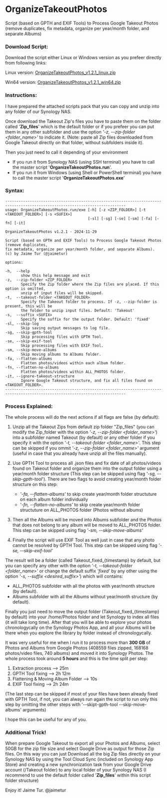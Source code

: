 # OrganizeTakeoutPhotos
Script (based on GPTH and EXIF Tools) to Process Google Takeout Photos (remove duplicates, fix metadata, organize per year/month folder, and separate Albums)

### Download Script:
Download the script either Linux or Windows version as you prefeer directly from following links:

Linux version: [OrganizeTakeoutPhotos_v1.2.1_linux.zip](https://github.com/jaimetur/OrganizeTakeoutPhotos/raw/refs/heads/main/built_versions/OrganizeTakeoutPhotos_v1.2.1_linux.zip)

Win64 version: [OrganizeTakeoutPhotos_v1.2.1_win64.zip](https://github.com/jaimetur/OrganizeTakeoutPhotos/raw/refs/heads/main/built_versions/OrganizeTakeoutPhotos_v1.2.1_win64.zip)


### Instructions:
I have prepared the attached scripts pack that you can copy and unzip into any folder of our Synology NAS.

Once download the Takeout Zip's files you have to paste them on the folder called '**Zip_files**' which is the default folder or if you prefeer you can put them in any other subfolder and use the option _'-z, --zip-folder <folder_name>'_ to indicate it. (Note: paste all Zip files downloaded from Google Takeout directly on that folder, without subfolders inside it).

Then you just need to call it depending of your environment
  - If you run it from Synology NAS (using SSH terminal) you have to call the master script '**OrganizeTakeoutPhotos.run**'.
  - If you run it from Windows (using Shell or PowerShell terminal) you have to call the master script '**OrganizeTakeoutPhotos.exe**'

### Syntax:
```
----------------------------------------------------------------------------------------------------------------------------
usage: OrganizeTakeoutPhotos.run/exe [-h] [-z <ZIP_FOLDER>] [-t <TAKEOUT_FOLDER>] [-s <SUFIX>]
                                     [-sl] [-sg] [-se] [-sm] [-fa] [-fn] [-it]

OrganizeTakeoutPhotos v1.2.1 - 2024-11-29

Script (based on GPTH and EXIF Tools) to Process Google Takeout Photos (remove duplicates,
fix metadata, organize per year/month folder, and separate Albums).
(c) by Jaime Tur (@jaimetur)

options:

-h,  --help
       show this help message and exit
-z,  --zip-folder <ZIP_FOLDER>
       Specify the Zip folder where the Zip files are placed. If this option is omitted,
       unzip of input files will be skipped.
-t,  --takeout-folder <TAKEOUT_FOLDER>
       Specify the Takeout folder to process. If -z, --zip-folder is present, this will be
       the folder to unzip input files. Default: 'Takeout'
-s,  --suffix <SUFIX>
       Specify the suffix for the output folder. Default: 'fixed'
-sl, --skip-log
       Skip saving output messages to log file.
-sg, --skip-gpth-tool
       Skip processing files with GPTH Tool.
-se, --skip-exif-tool
       Skip processing files with EXIF Tool.
-sm, --skip-move-albums
       Skip moving albums to Albums folder.
-fa, --flatten-albums
       Flatten photos/videos within each album folder.
-fn, --flatten-no-albums
       Flatten photos/videos within ALL_PHOTOS folder.
-it, --ignore-takeout-structure
       Ignore Google Takeout structure, and fix all files found on <TAKEOUT_FOLDER>.
----------------------------------------------------------------------------------------------------------------------------
```
### Process Explained:
The whole process will do the next actions if all flags are false (by default):

1. Unzip all the Takeout Zips from default zip folder "Zip_files" (you can modify the Zip_folder with the option _'-z, --zip-folder <folder_name>'_) into a subfolder named Takeout (by default) or any other folder if you specify it with the option _'-t, --takeout-folder <folder_name>'_. This step can be skipped if you ommit _'-z, --zip-folder <folder_name>'_ argument (useful in case that you already have unzip all the files manually).

2. Use GPTH Tool to process all .json files and fix date of all photos/videos found on Takeout folder and organize them into the output folder using a year/month folder structure (This step can be skipped using flag _'-sg, --skip-gpth-tool_'). There are two flags to avoid creating year/month folder structure on this step:
    - _'-fa, --flatten-albums'_ to skip create year/month folder structuture on each album folder individually
    - _'-fn, --flatten-no-albums'_ to skip create year/month folder structuture on ALL_PHOTOS folder (Photos without albums)

3. Then all the Albums will be moved into Albums subfolder and the Photos that does not belong to any album will be moved to ALL_PHOTOS folder. This step can be skipped using flag _'-sm, --skip-move-albums'_

4.  Finally the script will use EXIF Tool as well just in case that any photo cannot be resolved by GPTH Tool. This step can be skipped using flag _'-se, --skip-exif-tool'_

The result will be a folder (called Takeout_fixed_{timestamp} by default, but you can specify any other with the option _'-t, --takeout-folder <folder_name>'_ or change the default suffix _'fixed'_ by any other using the option _'-s, --suffix <desired_suffix>'_) which will contains:

- ALL_PHOTOS subfolder with all the photos with year/month structure (by default).
- Albums subfolder with all the Albums without year/month structure (by default).

Finally you just need to move the output folder (Takeout_fixed_{timestamp} by default) into your /home/Photos folder and let Synology to index all files (it will take long time). After that you will be able to explore your photos chronologycally on the Synology Photos App, and all your Albums will be there when you explore the library by folder instead of chronologycally.

It was very useful for me when I run it to process more than **300 GB** of Photos and Albums from Google Photos (408559 files zipped, 168168 photos/video files, 740 albums) and moved it into Synology Photos. 
The whole process took around **5 hours** and this is the time split per step:
1. Extraction process --> 25m
2. GPTH Tool fixing --> 2h 12m
3. Flattening & Moving Album Folder --> 10s
4. EXIF Tool fixing --> 2h 24m
   
(The last step can be skipped if most of your files have been already fixed with GPTH Tool, if not, you can always run again the script to run only this step by omitting the other steps with '--skipt-gpth-tool --skip-move-albums' arguments)

I hope this can be useful for any of you.

### Additional Trick! 

When prepare Google Takeout to export all your Photos and Albums, select 50GB for the zip file size and select Google Drive as output for those Zip files. On this way you can just Download all the big Zip files directly on your Synology NAS by using the Tool Cloud Sync (included on Synology App Store) and creating a new synchronization task from your Google Drive account (/Takeout folder) to any local folder of your Synology NAS (I recommend to use the default folder called '**Zip_files**' within this script folder structure)

Enjoy it!
Jaime Tur.
@jaimetur 
